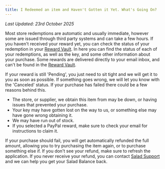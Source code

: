 ```yaml
---
title: I Redeemed an item and Haven't Gotten it Yet. What's Going On?
---
```


_Last Updated: 23rd October 2025_

Most store redemptions are automatic and usually immediate, however some are issued through third party systems and can
take a few hours. If you haven't received your reward yet, you can check the status of your redemption in your
[Reward Vault](/docs/guides/using-salad/125-where-to-find-your-reward-redemption-code). In here you can find the status
of each of your redemptions, as well as the key, and some other information about your purchase. Some rewards are
delivered directly to your email inbox, and can't be found in the
[Reward Vault](/docs/guides/using-salad/125-where-to-find-your-reward-redemption-code).

If your reward is still 'Pending', you just need to sit tight and we will get it to you as soon as possible. If
something goes wrong, we will let you know with the 'Canceled' status. If your purchase has failed there could be a few
reasons behind this.

- The store, or supplier, we obtain this item from may be down, or having issues that prevented your purchase.
- Your key may have gotten lost on the way to us, or something else may have gone wrong obtaining it.
- We may have run out of stock.
- If you selected a PayPal reward, make sure to check your email for instructions to claim it.

If your purchase should fail, you will get automatically refunded the full amount, allowing you to try purchasing the
item again, or to purchase something else if. If you don't see your refund, make sure to refresh the application. If you
never receive your refund, you can contact [Salad Support](/docs/guides/your-pc/216-how-to-create-a-support-ticket) and
we can help you get your Salad Balance back.
